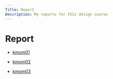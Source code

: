 ```yaml
---
Title: Report
Description: My reports for this design course
---
```


Report
====

* [kmom01](report/kmom01)

* [kmom02](report/kmom02)

* [kmom03](report/kmom03)